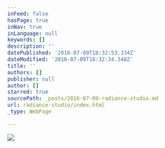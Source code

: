 ```yaml
---
inFeed: false
hasPage: true
inNav: true
inLanguage: null
keywords: []
description: ''
datePublished: '2016-07-09T18:32:53.334Z'
dateModified: '2016-07-09T18:32:34.348Z'
title: ''
authors: []
publisher: null
author: []
starred: true
sourcePath: _posts/2016-07-09-radiance-studio.md
url: radiance-studio/index.html
_type: WebPage

---
```

![](https://the-grid-user-content.s3-us-west-2.amazonaws.com/008f4aba-1bb9-42f2-96a6-7981e2479c25.png)